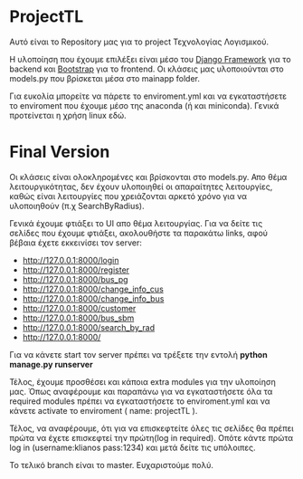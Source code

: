 # ProjectTL

Αυτό είναι το Repository μας για το project Τεχνολογίας Λογισμικού. 


Η υλοποίηση που έχουμε επιλέξει είναι μέσο του <ins>Django Framework</ins> για το backend και <ins>Bootstrap</ins> για το frontend. Οι κλάσεις μας υλοποιούνται στο models.py που βρίσκεται μέσα στο mainapp folder.  


Για ευκολία μπορείτε να πάρετε το enviroment.yml και να εγκαταστήσετε το enviroment που έχουμε μέσο της anaconda (ή και miniconda). Γενικά προτείνεται η χρήση linux εδώ. 

# Final Version

Οι κλάσεις είναι ολοκληρομένες και βρίσκονται στο models.py. Απο θέμα λειτουργικότητας, δεν έχουν υλοποιηθεί οι απαραίτητες λειτουργίες, καθώς είναι λειτουργίες που χρειάζονται αρκετό χρόνο για να υλοποιηθούν (π.χ SearchByRadius). 

Γενικά έχουμε φτιάξει το UI απο θέμα λειτουργίας. Για να δείτε τις σελίδες που έχουμε φτιάξει, ακολουθήστε τα παρακάτω links, αφού βέβαια έχετε εκκεινίσει τον server: 

* http://127.0.0.1:8000/login
* http://127.0.0.1:8000/register
* http://127.0.0.1:8000/bus_pg
* http://127.0.0.1:8000/change_info_cus
* http://127.0.0.1:8000/change_info_bus
* http://127.0.0.1:8000/customer
* http://127.0.0.1:8000/bus_sbm
* http://127.0.0.1:8000/search_by_rad
* http://127.0.0.1:8000/

Για να κάνετε start τον server πρέπει να τρέξετε την εντολή **python manage.py runserver**

Τέλος, έχουμε προσθέσει και κάποια extra modules για την υλοποίηση μας. Όπως αναφέρουμε και παραπάνω για να εγκαταστήσετε όλα τα required modules πρέπει να εγκαταστήσετε το enviroment.yml και να κάνετε activate το enviroment ( name: projectTL ). 

Τέλος, να αναφέρουμε, ότι για να επισκεφτείτε όλες τις σελίδες θα πρέπει πρώτα να έχετε επισκεφτεί την πρώτη(log in required). Οπότε κάντε πρώτα log in (username:klianos pass:1234) και μετά δείτε τις υπόλοιπες. 

Το τελικό branch είναι το master.
Ευχαριστούμε πολύ. 
